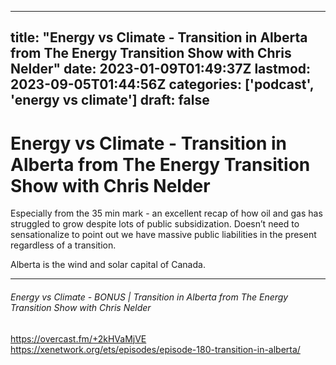 
---
title: "Energy vs Climate - Transition in Alberta from The Energy Transition Show with Chris Nelder"
date: 2023-01-09T01:49:37Z
lastmod: 2023-09-05T01:44:56Z
categories: ['podcast', 'energy vs climate']
draft: false
---


# Energy vs Climate - Transition in Alberta from The Energy Transition Show with Chris Nelder
Especially from the 35 min mark - an excellent recap of how oil and gas has struggled to grow despite lots of public subsidization. Doesn’t need to sensationalize to point out we have massive public liabilities in the present regardless of a transition.

Alberta is the wind and solar capital of Canada.

- - -
###### Energy vs Climate - BONUS | Transition in Alberta from The Energy Transition Show with Chris Nelder

https://overcast.fm/+2kHVaMjVE  
https://xenetwork.org/ets/episodes/episode-180-transition-in-alberta/

<!-- #public #podcast #energy vs climate# -->

<!-- {BearID:92BA5A1E-AF90-4015-AD1C-69D36FE69128-39568-00001906026E4EF5} -->
